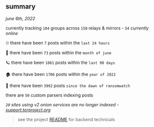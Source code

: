 
## summary
_june 6th, 2022_

currently tracking `104` groups across `150` relays & mirrors - _`54` currently online_

⏲ there have been `7` posts within the `last 24 hours`

🦈 there have been `73` posts within the `month of june`

🪐 there have been `1061` posts within the `last 90 days`

🏚 there have been `1706` posts within the `year of 2022`

🦕 there have been `3992` posts `since the dawn of ransomwatch`

there are `50` custom parsers indexing posts

_`20` sites using v2 onion services are no longer indexed - [support.torproject.org](https://support.torproject.org/onionservices/v2-deprecation/)_

> see the project [README](https://github.com/joshhighet/ransomwatch#ransomwatch--) for backend technicals
